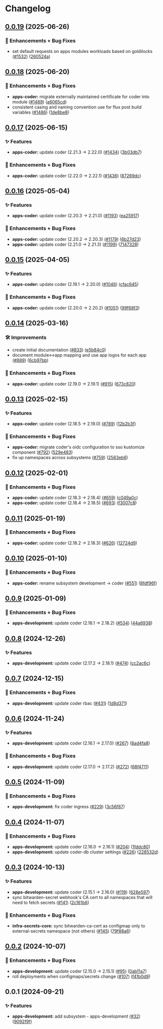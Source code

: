 # Changelog

## [0.0.19](https://github.com/ppat/homelab-ops-kubernetes-apps/compare/apps-coder-v0.0.18...apps-coder-v0.0.19) (2025-06-26)


### 🚀 Enhancements + Bug Fixes

* set default requests on apps modules workloads based on goldilocks ([#1532](https://github.com/ppat/homelab-ops-kubernetes-apps/issues/1532)) ([260524a](https://github.com/ppat/homelab-ops-kubernetes-apps/commit/260524a93c1a6b4375b7cef39b098fa288b5fbb4))

## [0.0.18](https://github.com/ppat/homelab-ops-kubernetes-apps/compare/apps-coder-v0.0.17...apps-coder-v0.0.18) (2025-06-20)


### 🚀 Enhancements + Bug Fixes

* **apps-coder:** migrate externally maintained certificate for coder into module ([#1489](https://github.com/ppat/homelab-ops-kubernetes-apps/issues/1489)) ([a6065cd](https://github.com/ppat/homelab-ops-kubernetes-apps/commit/a6065cd1e56d74c3442ab7377637851d8be9a265))
* consistent casing and naming convention use for flux post build variables ([#1486](https://github.com/ppat/homelab-ops-kubernetes-apps/issues/1486)) ([1de8be8](https://github.com/ppat/homelab-ops-kubernetes-apps/commit/1de8be816783efdd3884819178e0bac897cc8dbe))

## [0.0.17](https://github.com/ppat/homelab-ops-kubernetes-apps/compare/apps-coder-v0.0.16...apps-coder-v0.0.17) (2025-06-15)


### ✨ Features

* **apps-coder:** update coder (2.21.3 -&gt; 2.22.0) ([#1434](https://github.com/ppat/homelab-ops-kubernetes-apps/issues/1434)) ([3b03db7](https://github.com/ppat/homelab-ops-kubernetes-apps/commit/3b03db795ac63f90d78c65385227077a76d9f449))


### 🚀 Enhancements + Bug Fixes

* **apps-coder:** update coder (2.22.0 -&gt; 2.22.1) ([#1436](https://github.com/ppat/homelab-ops-kubernetes-apps/issues/1436)) ([87269dc](https://github.com/ppat/homelab-ops-kubernetes-apps/commit/87269dcb3a71f55fd687f6db484b577c819caaea))

## [0.0.16](https://github.com/ppat/homelab-ops-kubernetes-apps/compare/apps-coder-v0.0.15...apps-coder-v0.0.16) (2025-05-04)


### ✨ Features

* **apps-coder:** update coder (2.20.3 -&gt; 2.21.0) ([#1193](https://github.com/ppat/homelab-ops-kubernetes-apps/issues/1193)) ([ea25917](https://github.com/ppat/homelab-ops-kubernetes-apps/commit/ea25917b7269c0a6881621c2129349bc4c4db3f6))


### 🚀 Enhancements + Bug Fixes

* **apps-coder:** update coder (2.20.2 -&gt; 2.20.3) ([#1179](https://github.com/ppat/homelab-ops-kubernetes-apps/issues/1179)) ([6b27d23](https://github.com/ppat/homelab-ops-kubernetes-apps/commit/6b27d23f587eb9acc4a11384d5e12be231a38e60))
* **apps-coder:** update coder (2.21.0 -&gt; 2.21.3) ([#1199](https://github.com/ppat/homelab-ops-kubernetes-apps/issues/1199)) ([7147328](https://github.com/ppat/homelab-ops-kubernetes-apps/commit/71473284f973a23ed018e09c97f56a0be3d3289e))

## [0.0.15](https://github.com/ppat/homelab-ops-kubernetes-apps/compare/apps-coder-v0.0.14...apps-coder-v0.0.15) (2025-04-05)


### ✨ Features

* **apps-coder:** update coder (2.19.1 -&gt; 2.20.0) ([#1046](https://github.com/ppat/homelab-ops-kubernetes-apps/issues/1046)) ([cfac645](https://github.com/ppat/homelab-ops-kubernetes-apps/commit/cfac645e290f4b16a34f113a14d628fd8b6fd07b))


### 🚀 Enhancements + Bug Fixes

* **apps-coder:** update coder (2.20.0 -&gt; 2.20.2) ([#1051](https://github.com/ppat/homelab-ops-kubernetes-apps/issues/1051)) ([99f68f3](https://github.com/ppat/homelab-ops-kubernetes-apps/commit/99f68f37e93efbeea4349df68b1ce9efc15d314a))

## [0.0.14](https://github.com/ppat/homelab-ops-kubernetes-apps/compare/apps-coder-v0.0.13...apps-coder-v0.0.14) (2025-03-16)


### 🛠 Improvements

* create initial documentation ([#833](https://github.com/ppat/homelab-ops-kubernetes-apps/issues/833)) ([e5b84c0](https://github.com/ppat/homelab-ops-kubernetes-apps/commit/e5b84c03920d34e3055bea987b465e04092af030))
* document module&lt;-&gt;app mapping and use app logos for each app ([#889](https://github.com/ppat/homelab-ops-kubernetes-apps/issues/889)) ([6cb97bb](https://github.com/ppat/homelab-ops-kubernetes-apps/commit/6cb97bb71826434291de7b067983830376f0d12b))


### 🚀 Enhancements + Bug Fixes

* **apps-coder:** update coder (2.19.0 -&gt; 2.19.1) ([#915](https://github.com/ppat/homelab-ops-kubernetes-apps/issues/915)) ([673c820](https://github.com/ppat/homelab-ops-kubernetes-apps/commit/673c820faf3f0046fc02eb8a537465c0f4ce5db0))

## [0.0.13](https://github.com/ppat/homelab-ops-kubernetes-apps/compare/apps-coder-v0.0.12...apps-coder-v0.0.13) (2025-02-15)


### ✨ Features

* **apps-coder:** update coder (2.18.5 -&gt; 2.19.0) ([#789](https://github.com/ppat/homelab-ops-kubernetes-apps/issues/789)) ([12b2b3f](https://github.com/ppat/homelab-ops-kubernetes-apps/commit/12b2b3f1db8701559b192f786fc0930a2b3f4733))


### 🚀 Enhancements + Bug Fixes

* **apps-coder:** migrate coder's oidc configuration to sso kustomize component ([#792](https://github.com/ppat/homelab-ops-kubernetes-apps/issues/792)) ([529e483](https://github.com/ppat/homelab-ops-kubernetes-apps/commit/529e4832c6ce755b9d49b0727aa87a89eb85dc95))
* fix up namespaces across subsystems ([#759](https://github.com/ppat/homelab-ops-kubernetes-apps/issues/759)) ([2583eb6](https://github.com/ppat/homelab-ops-kubernetes-apps/commit/2583eb69d35c6f85783e521d07313e1a46db3c41))

## [0.0.12](https://github.com/ppat/homelab-ops-kubernetes-apps/compare/apps-coder-v0.0.11...apps-coder-v0.0.12) (2025-02-01)


### 🚀 Enhancements + Bug Fixes

* **apps-coder:** update coder (2.18.3 -&gt; 2.18.4) ([#659](https://github.com/ppat/homelab-ops-kubernetes-apps/issues/659)) ([c049a0c](https://github.com/ppat/homelab-ops-kubernetes-apps/commit/c049a0c5a3d00f36c8b6adc4478501247541fcb4))
* **apps-coder:** update coder (2.18.4 -&gt; 2.18.5) ([#693](https://github.com/ppat/homelab-ops-kubernetes-apps/issues/693)) ([f3007c8](https://github.com/ppat/homelab-ops-kubernetes-apps/commit/f3007c887c729a4928b0eb89b9fac5f0433da9db))

## [0.0.11](https://github.com/ppat/homelab-ops-kubernetes-apps/compare/apps-coder-v0.0.10...apps-coder-v0.0.11) (2025-01-19)


### 🚀 Enhancements + Bug Fixes

* **apps-coder:** update coder (2.18.2 -&gt; 2.18.3) ([#626](https://github.com/ppat/homelab-ops-kubernetes-apps/issues/626)) ([12724d9](https://github.com/ppat/homelab-ops-kubernetes-apps/commit/12724d9af7b8593e795162727fde1ca00697c301))

## [0.0.10](https://github.com/ppat/homelab-ops-kubernetes-apps/compare/apps-development-v0.0.9...apps-coder-v0.0.10) (2025-01-10)


### 🚀 Enhancements + Bug Fixes

* **apps-coder:** rename subsystem development -&gt; coder ([#551](https://github.com/ppat/homelab-ops-kubernetes-apps/issues/551)) ([8fdf96f](https://github.com/ppat/homelab-ops-kubernetes-apps/commit/8fdf96fcbb719815a3d898f31a501b1731cbc364))

## [0.0.9](https://github.com/ppat/homelab-ops-kubernetes-apps/compare/apps-development-v0.0.8...apps-development-v0.0.9) (2025-01-09)


### 🚀 Enhancements + Bug Fixes

* **apps-development:** update coder (2.18.1 -&gt; 2.18.2) ([#534](https://github.com/ppat/homelab-ops-kubernetes-apps/issues/534)) ([44a6938](https://github.com/ppat/homelab-ops-kubernetes-apps/commit/44a6938692b32a5f7150b95c45cf732d5819a109))

## [0.0.8](https://github.com/ppat/homelab-ops-kubernetes-apps/compare/apps-development-v0.0.7...apps-development-v0.0.8) (2024-12-26)


### ✨ Features

* **apps-development:** update coder (2.17.2 -&gt; 2.18.1) ([#474](https://github.com/ppat/homelab-ops-kubernetes-apps/issues/474)) ([cc2ac6c](https://github.com/ppat/homelab-ops-kubernetes-apps/commit/cc2ac6c3dc963b8a2b3220beb4cd4c022b343104))

## [0.0.7](https://github.com/ppat/homelab-ops-kubernetes-apps/compare/apps-development-v0.0.6...apps-development-v0.0.7) (2024-12-15)


### 🚀 Enhancements + Bug Fixes

* **apps-development:** update coder rbac ([#431](https://github.com/ppat/homelab-ops-kubernetes-apps/issues/431)) ([1d8d371](https://github.com/ppat/homelab-ops-kubernetes-apps/commit/1d8d371ff71ab4dc885a5143330614380d116667))

## [0.0.6](https://github.com/ppat/homelab-ops-kubernetes-apps/compare/apps-development-v0.0.5...apps-development-v0.0.6) (2024-11-24)


### ✨ Features

* **apps-development:** update coder (2.16.1 -&gt; 2.17.0) ([#267](https://github.com/ppat/homelab-ops-kubernetes-apps/issues/267)) ([8ad4fa8](https://github.com/ppat/homelab-ops-kubernetes-apps/commit/8ad4fa838749e3d5a1005d1b7cfc16be5259879e))


### 🚀 Enhancements + Bug Fixes

* **apps-development:** update coder (2.17.0 -&gt; 2.17.2) ([#272](https://github.com/ppat/homelab-ops-kubernetes-apps/issues/272)) ([68f4711](https://github.com/ppat/homelab-ops-kubernetes-apps/commit/68f47116b3fb53f079327e74675ad1d0dc779c7a))

## [0.0.5](https://github.com/ppat/homelab-ops-kubernetes-apps/compare/apps-development-v0.0.4...apps-development-v0.0.5) (2024-11-09)


### 🚀 Enhancements + Bug Fixes

* **apps-development:** fix coder ingress ([#229](https://github.com/ppat/homelab-ops-kubernetes-apps/issues/229)) ([3c56f87](https://github.com/ppat/homelab-ops-kubernetes-apps/commit/3c56f87c78a45f43fd4827132ecb11259580d8be))

## [0.0.4](https://github.com/ppat/homelab-ops-kubernetes-apps/compare/apps-development-v0.0.3...apps-development-v0.0.4) (2024-11-07)


### 🚀 Enhancements + Bug Fixes

* **apps-development:** update coder (2.16.0 -&gt; 2.16.1) ([#204](https://github.com/ppat/homelab-ops-kubernetes-apps/issues/204)) ([1fddc80](https://github.com/ppat/homelab-ops-kubernetes-apps/commit/1fddc802a1370ad3a4efdc1042bc6aebe7081204))
* **apps-development:** update coder-db cluster settings ([#226](https://github.com/ppat/homelab-ops-kubernetes-apps/issues/226)) ([228532d](https://github.com/ppat/homelab-ops-kubernetes-apps/commit/228532dc2b64cfe452a36fde756f3a64957ac592))

## [0.0.3](https://github.com/ppat/homelab-ops-kubernetes-apps/compare/apps-development-v0.0.2...apps-development-v0.0.3) (2024-10-13)


### ✨ Features

* **apps-development:** update coder (2.15.1 -&gt; 2.16.0) ([#119](https://github.com/ppat/homelab-ops-kubernetes-apps/issues/119)) ([628e597](https://github.com/ppat/homelab-ops-kubernetes-apps/commit/628e597b87053c4b5ff869422a804987c1be3140))
* sync bitwarden-secret webhook's CA cert to all namespaces that will need to fetch secrets ([#141](https://github.com/ppat/homelab-ops-kubernetes-apps/issues/141)) ([2c161b6](https://github.com/ppat/homelab-ops-kubernetes-apps/commit/2c161b6d3aad70a8e7924c3dc407e504d13cab23))


### 🚀 Enhancements + Bug Fixes

* **infra-secrets-core:** sync bitwarden-ca-cert as configmap only to external-secrets namespace (not others) ([#145](https://github.com/ppat/homelab-ops-kubernetes-apps/issues/145)) ([79f88a6](https://github.com/ppat/homelab-ops-kubernetes-apps/commit/79f88a6e166da979d0ca4ebcbff04f821ac10ae5))

## [0.0.2](https://github.com/ppat/homelab-ops-kubernetes-apps/compare/apps-development-v0.0.1...apps-development-v0.0.2) (2024-10-07)


### 🚀 Enhancements + Bug Fixes

* **apps-development:** update coder (2.15.0 -&gt; 2.15.1) ([#95](https://github.com/ppat/homelab-ops-kubernetes-apps/issues/95)) ([0ab11a7](https://github.com/ppat/homelab-ops-kubernetes-apps/commit/0ab11a79c491376043116fc2459c0c3ffb7b9cb4))
* roll deployments when configmaps/secrets change ([#107](https://github.com/ppat/homelab-ops-kubernetes-apps/issues/107)) ([f41b0d9](https://github.com/ppat/homelab-ops-kubernetes-apps/commit/f41b0d9ee929a4b3f032799c977f1e28204c5197))

## 0.0.1 (2024-09-21)


### ✨ Features

* **apps-development:** add subsystem - apps-development ([#32](https://github.com/ppat/homelab-ops-kubernetes-apps/issues/32)) ([9092f9f](https://github.com/ppat/homelab-ops-kubernetes-apps/commit/9092f9f28a3d9b7f977aafba130436fbbb022042))
